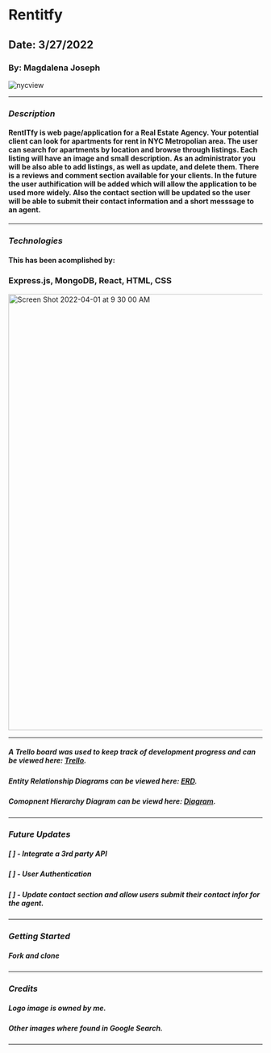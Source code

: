 # Rentitfy

## Date: 3/27/2022

### By: Magdalena Joseph

![nycview](https://user-images.githubusercontent.com/99560351/160291632-fc347a36-9b20-4cce-be2a-1d6c00fee3fa.jpg)

***

### ***Description***
#### RentITfy is web page/application for a Real Estate Agency. Your potential client can look for apartments for rent in NYC Metropolian area. The user can search for apartments by location and browse through listings. Each listing will have an image and small description. As an administrator you will be also able to add listings, as well as update, and delete them. There is a reviews and comment section available for your clients. In the future the user authification will be added which will allow the application to be used more widely. Also the contact section will be updated so the user will be able to submit their contact information and a short messsage to an agent.
***
### ***Technologies***
#### This has been acomplished by:
### Express.js, MongoDB, React, HTML, CSS
<img width="865" alt="Screen Shot 2022-04-01 at 9 30 00 AM" src="https://user-images.githubusercontent.com/99560351/161273421-4b3b057f-9edf-4dd7-82a5-0812dba0ba14.png">

***
##### A Trello board was used to keep track of development progress and can be viewed here: [Trello](https://trello.com/b/EN36xor8/rentitfy).
##### Entity Relationship Diagrams can be viewed here: [ERD](https://drive.google.com/file/d/1t1nABvQZjZLS91w5OP1t6sDGYOGpv2a8/view?usp=sharing).
##### Comopnent Hierarchy Diagram can be viewd here: [Diagram](https://drive.google.com/file/d/1hqyjfeOTd2nHCUiw9XUKpA4cWd3x0Hq5/view?usp=sharing).
***
### ***Future Updates***
##### [ ] - Integrate a 3rd party API
##### [ ] - User Authentication
##### [ ] - Update contact section and allow users submit their contact infor for the agent.
***
### ***Getting Started***
##### Fork and clone 
****
### ***Credits***
##### Logo image is owned by me.
##### Other images where found in Google Search.
***

